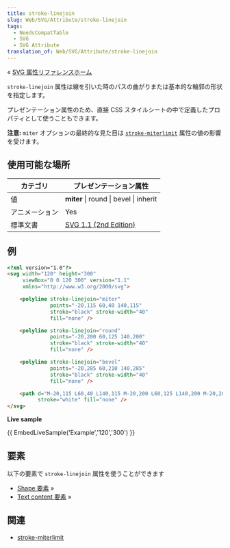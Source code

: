 ```yaml
---
title: stroke-linejoin
slug: Web/SVG/Attribute/stroke-linejoin
tags:
  - NeedsCompatTable
  - SVG
  - SVG Attribute
translation_of: Web/SVG/Attribute/stroke-linejoin
---
```

« [SVG 属性リファレンスホーム](/ja/docs/Web/SVG/Attribute)

`stroke-linejoin` 属性は線を引いた時のパスの曲がりまたは基本的な輪郭の形状を指定します。

プレゼンテーション属性のため、直接 CSS スタイルシートの中で定義したプロパティとして使うこともできます。

**注意:** `miter` オプションの最終的な見た目は [`stroke-miterlimit`](/ja/docs/Web/SVG/Attribute/stroke-miterlimit) 属性の値の影響を受けます。

## 使用可能な場所

| カテゴリ       | プレゼンテーション属性                                                                 |
| -------------- | -------------------------------------------------------------------------------------- |
| 値             | **miter** \| round \| bevel \| inherit                                                 |
| アニメーション | Yes                                                                                    |
| 標準文書       | [SVG 1.1 (2nd Edition)](http://www.w3.org/TR/SVG/painting.html#StrokeLinejoinProperty) |

## 例

```html
<?xml version="1.0"?>
<svg width="120" height="300"
     viewBox="0 0 120 300" version="1.1"
     xmlns="http://www.w3.org/2000/svg">

    <polyline stroke-linejoin="miter"
              points="-20,115 60,40 140,115"
              stroke="black" stroke-width="40"
              fill="none" />

    <polyline stroke-linejoin="round"
              points="-20,200 60,125 140,200"
              stroke="black" stroke-width="40"
              fill="none" />

    <polyline stroke-linejoin="bevel"
              points="-20,285 60,210 140,285"
              stroke="black" stroke-width="40"
              fill="none" />

    <path d="M-20,115 L60,40 L140,115 M-20,200 L60,125 L140,200 M-20,285 L60,210 L140,285"
          stroke="white" fill="none" />
</svg>
```

**Live sample**

{{ EmbedLiveSample('Example','120','300') }}

## 要素

以下の要素で `stroke-linejoin` 属性を使うことができます

- [Shape 要素](/ja/SVG/Element#Shape) »
- [Text content 要素](/ja/SVG/Element#TextContent) »

## 関連

- [stroke-miterlimit](/ja/docs/Web/SVG/Attribute/stroke-miterlimit)
